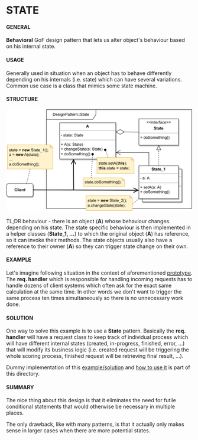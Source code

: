 # STATE

#### GENERAL

**Behavioral** GoF design pattern that lets us alter object's behaviour based on his internal state.

#### USAGE

Generally used in situation when an object has to behave differently depending on his internals (i.e. state) which can
have several variations. Common use case is a class that mimics some state machine.

#### STRUCTURE

![state](State.svg)

TL;DR behaviour - there is an object (**A**) whose behaviour changes depending on his state. The state specific behaviour
is then implemented in a helper classes (**State_1, ...**) to which the original object (**A**) has reference, so it can
invoke their methods. The state objects usually also have a reference to their owner (**A**) so they can trigger state
change on their own.

#### EXAMPLE

Let's imagine following situation in the context of aforementioned [prototype](../README.md#prototype). The **req. handler**
which is responsible for handling incoming requests has to handle dozens of client systems which often ask for the exact
same calculation at the same time. In other words we don't want to trigger the same process ten times simultaneously so
there is no unnecessary work done.

#### SOLUTION

One way to solve this example is to use a **State** pattern. Basically the **req. handler** will have a request class
to keep track of individual process which will have different internal states (created, in-progress, finished, error, ...)
that will modify its business logic (i.e. created request will be triggering the whole scoring process, finished request
will be retrieving final result, ...).

Dummy implementation of this [example/solution](src) and [how to use it](main.cpp) is part of this directory.

#### SUMMARY

The nice thing about this design is that it eliminates the need for futile conditional statements that would 
otherwise be necessary in multiple places.

The only drawback, like with many patterns, is that it actually only makes sense in larger cases when there are more 
potential states.